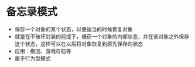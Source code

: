 # 备忘录模式
- 保存一个对象的某个状态，以便适当的时候恢复对象
- 就是在不破坏封装的前提下，捕获一个对象的内部状态，并在该对象之外保存这个状态，这样可以在以后将对象恢复到原先保存的状态
- 应用：撤回、游戏存档等
- 属于行为型模式